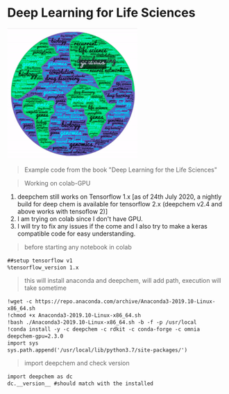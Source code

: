 # Deep Learning for Life Sciences

![logo](dl_logo.gif)

> Example code from the book "Deep Learning for the Life Sciences"

> Working on colab-GPU

1. deepchem still works on Tensorflow 1.x [as of 24th July 2020, a nightly build for deep chem is available for tensorflow 2.x (deepchem v2.4 and above works with tensoflow 2)]
2. I am trying on colab since I don't have GPU.
3. I will try to fix any issues if the come and I also try to make a keras compatible code for easy understanding.


> before starting any notebook in colab

    ##setup tensorflow v1
    %tensorflow_version 1.x

> this will install anaconda and deepchem, will add path, execution will take sometime

    !wget -c https://repo.anaconda.com/archive/Anaconda3-2019.10-Linux-x86_64.sh
    !chmod +x Anaconda3-2019.10-Linux-x86_64.sh
    !bash ./Anaconda3-2019.10-Linux-x86_64.sh -b -f -p /usr/local
    !conda install -y -c deepchem -c rdkit -c conda-forge -c omnia deepchem-gpu=2.3.0
    import sys
    sys.path.append('/usr/local/lib/python3.7/site-packages/')
    
    
> import deepchem and check version

    import deepchem as dc
    dc.__version__ #should match with the installed

